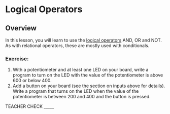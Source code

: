 # Logical Operators

## Overview

In this lesson, you will learn to use the [logical operators](https://www.google.com/url?q=https://docs.google.com/document/d/1BmZbXzxnD2j17QToSZ9jeZmnP7burwfksfQq2v4zu-Y/edit%23heading%3Dh.wu2vkp32zpto&sa=D&ust=1587613173940000) AND, OR and NOT. As with relational operators, these are mostly used with conditionals.

### Exercise:

1.  With a potentiometer and at least one LED on your board, write a program to turn on the LED with the value of the potentiometer is above 600 or below 400.
2.  Add a button on your board (see the section on inputs above for details). Write a program that turns on the LED when the value of the potentiometer is between 200 and 400 and the button is pressed.

TEACHER CHECK \_\_\_\_\_

